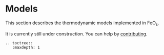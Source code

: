 # Models
This section describes the thermodynamic models implemented in $\text{FeO}_\text{s}$.

It is currently still under construction. You can help by [contributing](https://github.com/feos-org/feos/issues/70).

```{eval-rst}
.. toctree::
   :maxdepth: 1
```